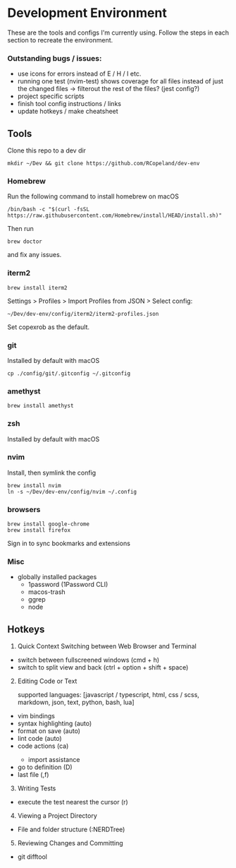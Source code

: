 # Development Environment

These are the tools and configs I'm currently using. Follow the steps in each section
to recreate the environment.

### Outstanding bugs / issues:
 - use icons for errors instead of E / H / I etc.
 - running one test (nvim-test) shows coverage for all files instead of just the changed files -> filterout the rest of the files? (jest config?)
 - project specific scripts
 - finish tool config instructions / links
 - update hotkeys / make cheatsheet

## Tools

Clone this repo to a dev dir
```
mkdir ~/Dev && git clone https://github.com/RCopeland/dev-env
```

### Homebrew

Run the following command to install homebrew on macOS
```
/bin/bash -c "$(curl -fsSL https://raw.githubusercontent.com/Homebrew/install/HEAD/install.sh)"
```
Then run
```
brew doctor
```
and fix any issues.

### iterm2

```
brew install iterm2
```
Settings > Profiles > Import Profiles from JSON > Select config:
```
~/Dev/dev-env/config/iterm2/iterm2-profiles.json
```
Set copexrob as the default.

### git
Installed by default with macOS
```
cp ./config/git/.gitconfig ~/.gitconfig
```

### amethyst

```
brew install amethyst
```

### zsh

Installed by default with macOS

### nvim

Install, then symlink the config
```
brew install nvim
ln -s ~/Dev/dev-env/config/nvim ~/.config
```

### browsers 

```
brew install google-chrome
brew install firefox
```
Sign in to sync bookmarks and extensions

### Misc 
- globally installed packages
  - 1password (1Password CLI)
  - macos-trash
  - ggrep
  - node

## Hotkeys

1. Quick Context Switching between Web Browser and Terminal 

  - switch between fullscreened windows (cmd + h)
  - switch to split view and back (ctrl + option + shift + space)

2. Editing Code or Text
  
    supported languages: [javascript / typescript, html, css / scss, markdown, json, text, python, bash, lua]

  - vim bindings
  - syntax highlighting (auto)
  - format on save (auto)
  - lint code (auto)
  - code actions (<leader>ca)
    - import assistance
  - go to definition (<leader>D)
  - last file (<leader>,f)

3. Writing Tests
  - execute the test nearest the cursor (<leader>r)

4. Viewing a Project Directory
  - File and folder structure (:NERDTree)

5. Reviewing Changes and Committing
  - git difftool
